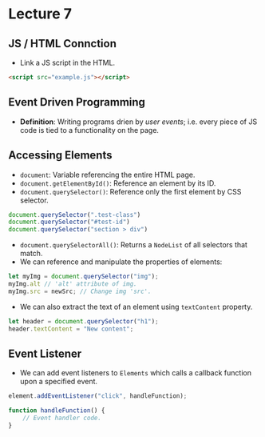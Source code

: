 # Lecture 7

## JS / HTML Connction

- Link a JS script in the HTML.

```html
<script src="example.js"></script>
```

## Event Driven Programming

- **Definition**: Writing programs drien by *user events*; i.e. every piece of JS code is tied to a functionality on the page.

## Accessing Elements

- `document`: Variable referencing the entire HTML page.
- `document.getElementById()`: Reference an element by its ID.
- `document.querySelector()`: Reference only the first element by CSS selector.

```javascript
document.querySelector(".test-class")
document.querySelector("#test-id")
document.querySelector("section > div")
```

- `document.querySelectorAll()`: Returns a `NodeList` of all selectors that match.
- We can reference and manipulate the properties of elements:

```javascript
let myImg = document.querySelector("img");
myImg.alt // 'alt' attribute of img.
myImg.src = newSrc; // Change img 'src'.
```

- We can also extract the text of an element using `textContent` property.

```javascript
let header = document.querySelector("h1");
header.textContent = "New content";
```

## Event Listener

- We can add event listeners to `Elements` which calls a callback function upon a specified event.

```javascript
element.addEventListener("click", handleFunction);

function handleFunction() {
    // Event handler code.
}
```
